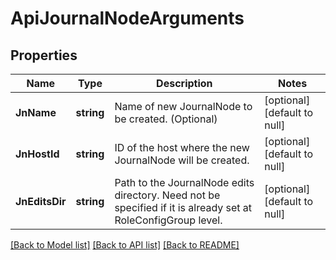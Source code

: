 # ApiJournalNodeArguments

## Properties
Name | Type | Description | Notes
------------ | ------------- | ------------- | -------------
**JnName** | **string** | Name of new JournalNode to be created. (Optional) | [optional] [default to null]
**JnHostId** | **string** | ID of the host where the new JournalNode will be created. | [optional] [default to null]
**JnEditsDir** | **string** | Path to the JournalNode edits directory. Need not be specified if it is already set at RoleConfigGroup level. | [optional] [default to null]

[[Back to Model list]](../README.md#documentation-for-models) [[Back to API list]](../README.md#documentation-for-api-endpoints) [[Back to README]](../README.md)


